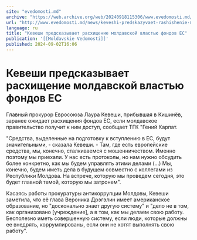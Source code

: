 ```yaml
---
site: "evedomosti.md"
archive: "https://web.archive.org/web/20240918115306/www.evedomosti.md/news/keveshi-predskazyvaet-rashishenie-moldavskoj-vlastyu-fondov"
url: "http://www.evedomosti.md/news/keveshi-predskazyvaet-rashishenie-moldavskoj-vlastyu-fondov"
language: ru
title: "Кевеши предсказывает расхищение молдавской властью фондов ЕС"
publication: '[[Moldavskie Vedomosti]]'
published: 2024-09-02T16:06
---
```


# Кевеши предсказывает расхищение молдавской властью фондов ЕС

Главный прокурор Евросоюза Лаура Кевеши, прибывшая в Кишинёв, заранее ожидает расхищения фондов ЕС, если молдавское правительство получит к ним доступ, сообщает ТГК "Гений Карпат.

"Средства, выделенные на подготовку к вступлению в ЕС, будут значительными, - сказала Кевеши. - Там, где есть европейские средства, мы, конечно, сталкиваемся с мошенничеством. Именно поэтому мы приехали. У нас есть протоколы, но нам нужно обсудить более конкретно, как мы будем управлять этими делами (...) Мы, конечно, будем иметь дела в будущем совместно с коллегами из Республики Молдова. На встрече, которую мы проведем сегодня, это будет главной темой, которую мы затронем".

Касаясь работы прокуратуры антикоррупции Молдовы, Кевеши заметила, что её глава Вероника Дрэгэлин имеет американское образование, но "досконально знает другую систему" и "дело не в том, как организовано [учреждение], а в том, как мы делаем свою работу. Бесполезно иметь совершенную систему, если люди, которые должны ее внедрять, коррумпированы, если они не хотят выполнять свою работу".